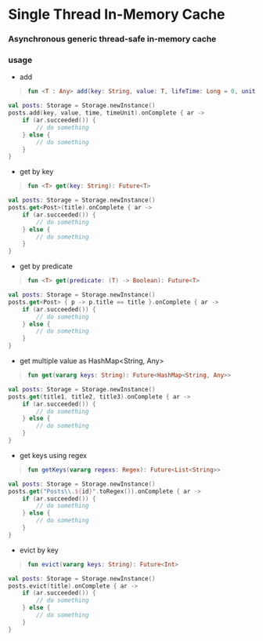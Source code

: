 # Single Thread In-Memory Cache

### Asynchronous generic thread-safe in-memory cache

### usage
- add
> ```kotlin 
> fun <T : Any> add(key: String, value: T, lifeTime: Long = 0, unit: TimeUnit = TimeUnit.SECONDS): Future<Boolean>
> ```
```kotlin
val posts: Storage = Storage.newInstance()
posts.add(key, value, time, timeUnit).onComplete { ar ->
    if (ar.succeeded()) {
        // do something
    } else {
        // do something
    }
}
```

- get by key
> ```kotlin 
> fun <T> get(key: String): Future<T>
> ```
```kotlin
val posts: Storage = Storage.newInstance()
posts.get<Post>(title).onComplete { ar ->
    if (ar.succeeded()) {
        // do something
    } else {
        // do something
    }
}
```

- get by predicate
> ```kotlin 
> fun <T> get(predicate: (T) -> Boolean): Future<T>
> ```
```kotlin
val posts: Storage = Storage.newInstance()
posts.get<Post> { p -> p.title == title }.onComplete { ar ->
    if (ar.succeeded()) {
        // do something
    } else {
        // do something
    }
}
```

- get multiple value as HashMap<String, Any>
> ```kotlin 
> fun get(vararg keys: String): Future<HashMap<String, Any>> 
> ```
```kotlin
val posts: Storage = Storage.newInstance()
posts.get(title1, title2, title3).onComplete { ar ->
    if (ar.succeeded()) {
        // do something
    } else {
        // do something
    }
}
```

- get keys using regex
> ```kotlin 
> fun getKeys(vararg regexs: Regex): Future<List<String>>
> ```
```kotlin
val posts: Storage = Storage.newInstance()
posts.get("Posts\\.${id}".toRegex()).onComplete { ar ->
    if (ar.succeeded()) {
        // do something
    } else {
        // do something
    }
}
```

- evict by key
> ```kotlin 
> fun evict(vararg keys: String): Future<Int>
> ```
```kotlin
val posts: Storage = Storage.newInstance()
posts.evict(title).onComplete { ar ->
    if (ar.succeeded()) {
        // do something
    } else {
        // do something
    }
}
```
